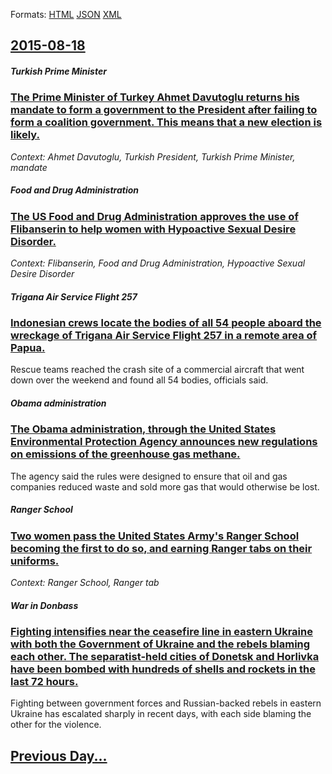 
Formats: [HTML](2015/08/18/index.html)  [JSON](2015/08/18/index.json)  [XML](2015/08/18/index.xml)  

## [2015-08-18](/news/2015/08/18/index.md)

##### Turkish Prime Minister
### [The Prime Minister of Turkey Ahmet Davutoglu returns his mandate to form a government to the President after failing to form a coalition government. This means that a new election is likely. ](/news/2015/08/18/the-prime-minister-of-turkey-ahmet-davutoalu-returns-his-mandate-to-form-a-government-to-the-president-after-failing-to-form-a-coalition-go.md)
_Context: Ahmet Davutoglu, Turkish President, Turkish Prime Minister, mandate_

##### Food and Drug Administration
### [The US Food and Drug Administration approves the use of Flibanserin to help women with Hypoactive Sexual Desire Disorder. ](/news/2015/08/18/the-us-food-and-drug-administration-approves-the-use-of-flibanserin-to-help-women-with-hypoactive-sexual-desire-disorder.md)
_Context: Flibanserin, Food and Drug Administration, Hypoactive Sexual Desire Disorder_

##### Trigana Air Service Flight 257
### [Indonesian crews locate the bodies of all 54 people aboard the wreckage of Trigana Air Service Flight 257 in a remote area of Papua. ](/news/2015/08/18/indonesian-crews-locate-the-bodies-of-all-54-people-aboard-the-wreckage-of-trigana-air-service-flight-257-in-a-remote-area-of-papua.md)
Rescue teams reached the crash site of a commercial aircraft that went down over the weekend and found all 54 bodies, officials said.

##### Obama administration
### [The Obama administration, through the United States Environmental Protection Agency announces new regulations on emissions of the greenhouse gas methane. ](/news/2015/08/18/the-obama-administration-through-the-united-states-environmental-protection-agency-announces-new-regulations-on-emissions-of-the-greenhouse.md)
The agency said the rules were designed to ensure that oil and gas companies reduced waste and sold more gas that would otherwise be lost.

##### Ranger School
### [Two women pass the United States Army's Ranger School becoming the first to do so, and earning Ranger tabs on their uniforms. ](/news/2015/08/18/two-women-pass-the-united-states-army-s-ranger-school-becoming-the-first-to-do-so-and-earning-ranger-tabs-on-their-uniforms.md)
_Context: Ranger School, Ranger tab_

##### War in Donbass
### [Fighting intensifies near the ceasefire line in eastern Ukraine with both the Government of Ukraine and the rebels blaming each other. The separatist-held cities of Donetsk and Horlivka have been bombed with hundreds of shells and rockets in the last 72 hours. ](/news/2015/08/18/fighting-intensifies-near-the-ceasefire-line-in-eastern-ukraine-with-both-the-government-of-ukraine-and-the-rebels-blaming-each-other-the-s.md)
Fighting between government forces and Russian-backed rebels in eastern Ukraine has escalated sharply in recent days, with each side blaming the other for the violence.

## [Previous Day...](/news/2015/08/17/index.md)

